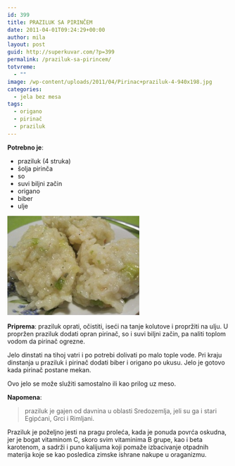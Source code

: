 ```yaml
---
id: 399
title: PRAZILUK SA PIRINČEM
date: 2011-04-01T09:24:29+00:00
author: mila
layout: post
guid: http://superkuvar.com/?p=399
permalink: /praziluk-sa-pirincem/
totvreme:
  - ""
image: /wp-content/uploads/2011/04/Pirinac+praziluk-4-940x198.jpg
categories:
  - jela bez mesa
tags:
  - origano
  - pirinač
  - praziluk
---
```

**Potrebno je**:

  * praziluk (4 struka)
  * šolja pirinča
  * so
  * suvi biljni začin
  * origano
  * biber
  * ulje

<img class="alignnone size-medium wp-image-2363" title="Pirinac+praziluk (4)" src="/wp-content/uploads/2011/04/Pirinac+praziluk-4-300x225.jpg" alt="" width="300" height="225" /> 

**Priprema**: praziluk oprati, očistiti, iseći na tanje kolutove i propržiti na ulju. U propržen praziluk dodati opran pirinač, so i suvi biljni začin, pa naliti toplom vodom da pirinač ogrezne.

Jelo dinstati na tihoj vatri i po potrebi dolivati po malo tople vode. Pri kraju dinstanja u praziluk i pirinač dodati biber i origano po ukusu. Jelo je gotovo kada pirinač postane mekan.

Ovo jelo se može služiti samostalno ili kao prilog uz meso.

**Napomena**: 
> praziluk je gajen od davnina u oblasti Sredozemlja, jeli su ga i stari Egipćani, Grci i Rimljani.

Praziluk je poželjno jesti na pragu proleća, kada je ponuda povrća oskudna, jer je bogat vitaminom C, skoro svim vitaminima B grupe, kao i beta karotenom, a sadrži i puno kalijuma koji pomaže izbacivanje otpadnih materija koje se kao posledica zimske ishrane nakupe u oraganizmu.

&nbsp;